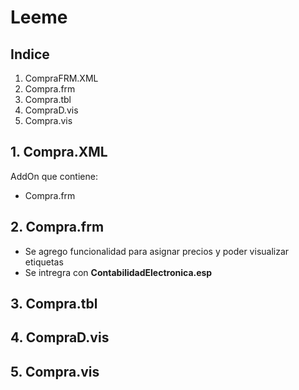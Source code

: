 # Leeme
## Indice
1. CompraFRM.XML
2. Compra.frm
3. Compra.tbl
4. CompraD.vis
5. Compra.vis  
## 1. Compra.XML
AddOn que contiene:
* Compra.frm
## 2. Compra.frm
* Se agrego funcionalidad para asignar precios y poder visualizar etiquetas
* Se intregra con **ContabilidadElectronica.esp**
## 3. Compra.tbl
## 4. CompraD.vis
## 5. Compra.vis
